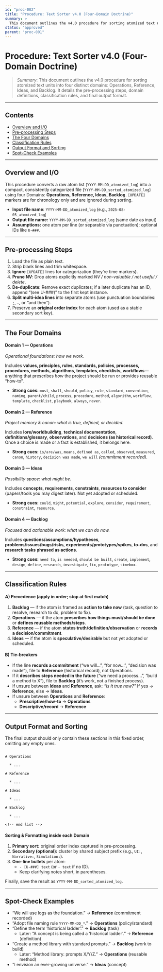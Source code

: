 ```yaml
---
id: "proc-002"
title: "Procedure: Text Sorter v4.0 (Four-Domain Doctrine)"
summary: >
  This document outlines the v4.0 procedure for sorting atomized text units into four distinct domains: Operations, Reference, Ideas, and Backlog. It details the pre-processing steps, domain definitions, classification rules, and final output format.
status: "approved"
parent: "proc-001"
---
```


# Procedure: Text Sorter v4.0 (Four-Domain Doctrine)

> _Summary_: This document outlines the v4.0 procedure for sorting atomized text units into four distinct domains: Operations, Reference, Ideas, and Backlog. It details the pre-processing steps, domain definitions, classification rules, and final output format.

---

## Contents
- [Overview and I/O](#overview-and-io)
- [Pre-processing Steps](#pre-processing-steps)
- [The Four Domains](#the-four-domains)
- [Classification Rules](#classification-rules)
- [Output Format and Sorting](#output-format-and-sorting)
- [Spot-Check Examples](#spot-check-examples)

---

## Overview and I/O
This procedure converts a raw atom list (`YYYY-MM-DD_atomized_log`) into a compact, consistently categorized file (`YYYY-MM-DD_sorted_atomized_log`) using four Domains: **Operations, Reference, Ideas, Backlog**. `[UPDATE]` markers are for chronology only and are ignored during sorting.

-   **Input file name:** `YYYY-MM-DD_atomized_log` (e.g., `2025-08-05_atomized_log`)
-   **Output file name:** `YYYY-MM-DD_sorted_atomized_log` (same date as input)
-   **Assumptions:** one atom per line (or separable via punctuation); optional IDs like `U-###`.

---

## Pre-processing Steps
1.  Load the file as plain text.
2.  Strip blank lines and trim whitespace.
3.  **Ignore** `[UPDATE]` lines for categorization (they’re time markers).
4.  **Prune NV**: Drop atoms explicitly marked *NV / non-valuable / not useful / delete*.
5.  **De-duplicate**: Remove exact duplicates; if a later duplicate has an ID, append “(see U-###)” to the first kept instance.
6.  **Split multi-idea lines** into separate atoms (use punctuation boundaries: `;`, `—`, or “and then”).
7.  Preserve an **original order index** for each atom (used as a stable secondary sort key).

---

## The Four Domains
#### Domain 1 — **Operations**
*Operational foundations: how we work.*

Includes **values, principles, rules, standards, policies, processes, procedures, methods, algorithms, templates, checklists, workflows**—anything that prescribes *how* the project should be run or provides reusable “how-to”.

-   **Strong cues**: `must`, `shall`, `should`, `policy`, `rule`, `standard`, `convention`, `naming`, `parent/child`, `process`, `procedure`, `method`, `algorithm`, `workflow`, `template`, `checklist`, `playbook`, `always`, `never`.

#### Domain 2 — **Reference**
*Project memory & canon: what is true, defined, or decided.*

Includes **lore/worldbuilding**, **technical documentation**, **definitions/glossary**, **observations**, and **decisions (as historical record)**. Once a choice is made or a fact is established, it belongs here.

-   **Strong cues**: `is/are/was`, `means`, `defined as`, `called`, `observed`, `measured`, `canon`, `history`, `decision was made`, `we will` *(commitment recorded)*.

#### Domain 3 — **Ideas**
*Possibility space: what might be.*

Includes **concepts**, **requirements**, **constraints**, **resources to consider** (papers/tools you may digest later). Not yet adopted or scheduled.

-   **Strong cues**: `could`, `might`, `potential`, `explore`, `consider`, `requirement`, `constraint`, `resource`.

#### Domain 4 — **Backlog**
*Focused and actionable work: what we can do now.*

Includes **questions/assumptions/hypotheses**, **problems/issues/bugs/risks**, **experiments/prototypes/spikes**, **to-dos**, and **research tasks phrased as actions**.

-   **Strong cues**: `need to`, `is needed`, `should be built`, `create`, `implement`, `design`, `define`, `research`, `investigate`, `fix`, `prototype`, `timebox`.

---

## Classification Rules
#### A) Precedence (apply in order; stop at first match)
1.  **Backlog** — if the atom is framed as **action to take now** (task, question to resolve, research to do, problem to fix).
2.  **Operations** — if the atom **prescribes how things must/should be done** or **defines reusable methods/steps**.
3.  **Reference** — if the atom **states truth/definition/observation** or **records a decision/commitment**.
4.  **Ideas** — if the atom is **speculative/desirable** but not yet adopted or scheduled.

#### B) Tie-breakers
-   If the line **records a commitment** (“we will…”, “for now…”, “decision was made”), file to **Reference** (historical record), not Operations.
-   If it **describes steps needed in the future** (“we need a process…”, “build a method to X”), file to **Backlog** (it’s work, not a finished process).
-   If unsure between **Ideas** and **Reference**, ask: *“Is it true now?”* If yes → **Reference**, else → **Ideas**.
-   If unsure between **Operations** and **Reference**:
    -   **Prescriptive/how-to** → **Operations**
    -   **Descriptive/record** → **Reference**

---

## Output Format and Sorting
The final output should only contain these sections in this fixed order, omitting any empty ones.

```

# Operations

  * ...

# Reference

  * ...

# Ideas

  * ...

# Backlog

  * ...

<!-- end list -->

```

#### Sorting & Formatting inside each Domain
1.  **Primary sort:** original order index captured in pre-processing.
2.  **Secondary (optional):** cluster by shared subject prefix (e.g., `UI:`, `Narrative:`, `Simulation:`).
3.  **One-line bullets** per atom:
    -   `- [U-###] text` (or `- text` if no ID).
    -   Keep clarifying notes short, in parentheses.

Finally, save the result as `YYYY-MM-DD_sorted_atomized_log`.

---

## Spot-Check Examples
-   “We will use logs as the foundation.” → **Reference** (commitment recorded)
-   “Adopt file naming rule `YYYY-MM-DD_*`.” → **Operations** (policy/standard)
-   “Define the term ‘historical ladder’.” → **Backlog** (task)
    -   Later: “A concept is being called a ‘historical ladder’.” → **Reference** (definition)
-   “Create a method library with standard prompts.” → **Backlog** (work to build)
    -   Later: “Method library: prompts X/Y/Z.” → **Operations** (reusable method)
-   “I envision an ever-growing universe.” → **Ideas** (concept)
```